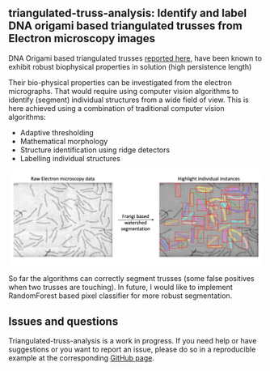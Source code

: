 ## triangulated-truss-analysis: Identify and label DNA origami based triangulated trusses from Electron microscopy images

DNA Origami based triangulated trusses [reported here](https://pubs.acs.org/doi/full/10.1021/acs.nanolett.6b00381), have been known to exhibit robust biophysical properties in solution (high persistence length)

Their bio-physical properties can be investigated from the electron micrographs. That would require using computer vision algorithms to identify (segment) individual structures from a wide field of view. This is here achieved using a combination of traditional computer vision algorithms:
- Adaptive thresholding
- Mathematical morphology 
- Structure identification using ridge detectors 
- Labelling individual structures

![](https://github.com/gshikhri/triangulated-truss-analysis/blob/main/instance_segmentation.png)

So far the algorithms can correctly segment trusses (some false positives when two trusses are touching). In future, I would like to implement RandomForest based pixel classifier for more robust segmentation. 

## Issues and questions
Triangulated-truss-analysis is a work in progress. If you need help or have suggestions or you want to report an issue, please do so in a reproducible example at the corresponding [GitHub page](https://github.com/gshikhri/triangulated-truss-analysis/issues).
